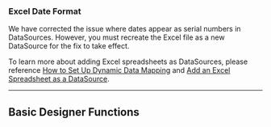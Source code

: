 ### Excel Date Format

We have corrected the issue where dates appear as serial numbers in DataSources. However, you must recreate the Excel file as a new DataSource for the fix to take effect.

To learn more about adding Excel spreadsheets as DataSources, please reference [How to Set Up Dynamic Data Mapping](https://support.optisigns.com/hc/en-us/articles/29217646663187-How-to-Set-Up-Dynamic-Data-Mapping-with-OptiSync) and [Add an Excel Spreadsheet as a DataSource](https://support.optisigns.com/hc/en-us/articles/29863080711059-How-to-add-a-Microsoft-365-Excel-Spreadsheet-as-a-DataSource-for-OptiSync).

---

Basic Designer Functions
------------------------